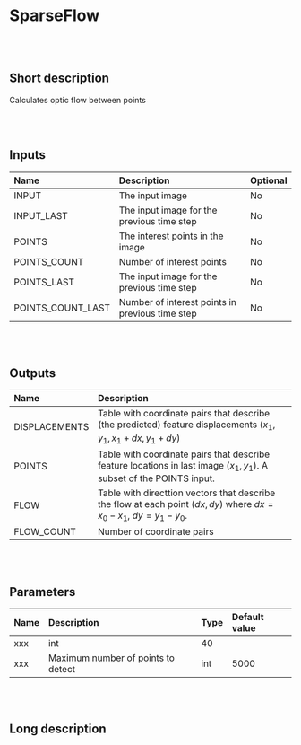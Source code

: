 # SparseFlow


<br><br>
## Short description

Calculates optic flow between points

<br><br>

## Inputs

|Name|Description|Optional|
|:----|:-----------|:-------|
|INPUT|The input image|No|
|INPUT_LAST|The input image for the previous time step|No|
|POINTS|The interest points in the image|No|
|POINTS_COUNT|Number of interest points|No|
|POINTS_LAST|The input image for the previous time step|No|
|POINTS_COUNT_LAST|Number of interest points in previous time step|No|

<br><br>

## Outputs

|Name|Description|
|:----|:-----------|
|DISPLACEMENTS|Table with coordinate pairs that describe (the predicted) feature displacements ($x_1, y_1, x_1+dx, y_1+dy$)
|POINTS|Table with coordinate pairs that describe feature locations in last image ($x_1, y_1$). A subset of the POINTS input.
|FLOW|Table with directtion vectors that describe the flow at each point ($dx, dy$) where $dx=x_0-x_1$, $dy=y_1-y_0$.
|FLOW_COUNT|Number of coordinate pairs|

<br><br>

## Parameters

|Name|Description|Type|Default value|
|:----|:-----------|:----|:-------------|
xxx|int|40|
xxx|Maximum number of points to detect|int|5000|

<br><br>

## Long description

